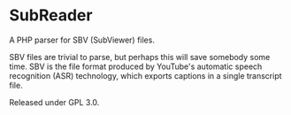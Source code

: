 SubReader
=========

A PHP parser for SBV (SubViewer) files.

SBV files are trivial to parse, but perhaps this will save somebody some time. SBV is the file format produced by YouTube's automatic speech recognition (ASR) technology, which exports captions in a single transcript file.

Released under GPL 3.0.

